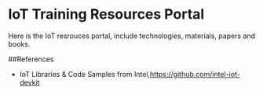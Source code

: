 
# IoT Training Resources Portal
Here is the IoT resrouces portal, include technologies, materials, papers and books.

##References
+  IoT Libraries & Code Samples from Intel,https://github.com/intel-iot-devkit
